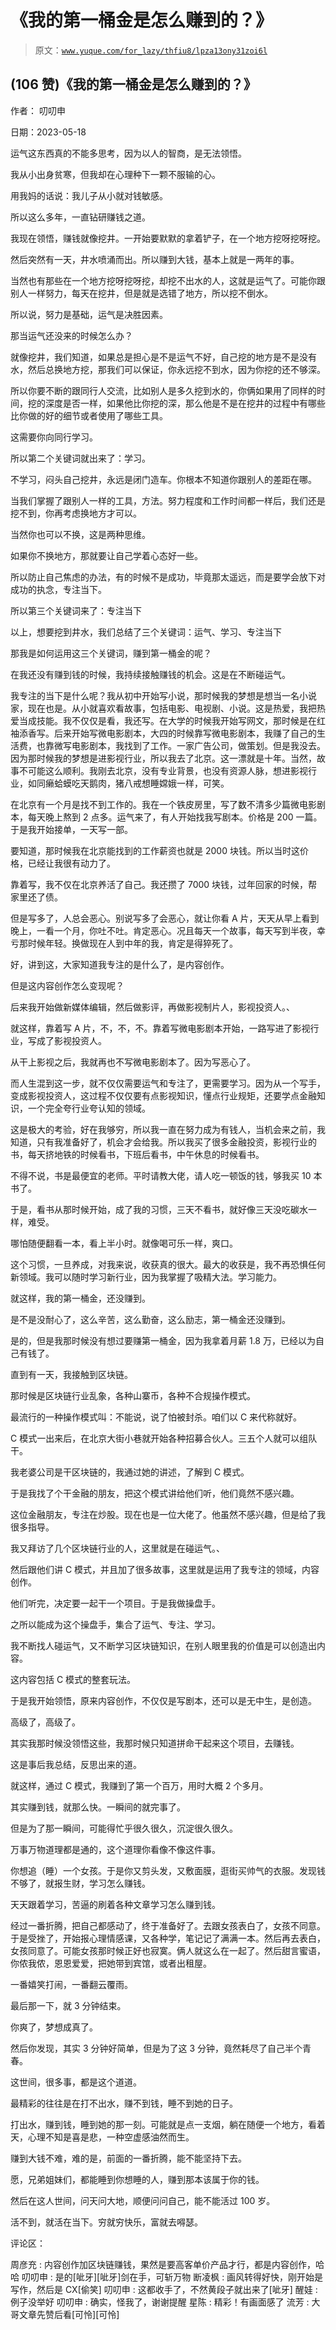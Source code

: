 # 《我的第一桶金是怎么赚到的？》

> 原文：[`www.yuque.com/for_lazy/thfiu8/lpza13ony31zoi6l`](https://www.yuque.com/for_lazy/thfiu8/lpza13ony31zoi6l)



## (106 赞)《我的第一桶金是怎么赚到的？》 

作者： 叨叨申 

日期：2023-05-18 

运气这东西真的不能多思考，因为以人的智商，是无法领悟。 

我从小出身贫寒，但我却在心理种下一颗不服输的心。 

用我妈的话说：我儿子从小就对钱敏感。 

所以这么多年，一直钻研赚钱之道。 

我现在领悟，赚钱就像挖井。一开始要默默的拿着铲子，在一个地方挖呀挖呀挖。 

然后突然有一天，井水喷涌而出。所以赚到大钱，基本上就是一两年的事。 

当然也有那些在一个地方挖呀挖呀挖，却挖不出水的人，这就是运气了。可能你跟别人一样努力，每天在挖井，但是就是选错了地方，所以挖不倒水。 

所以说，努力是基础，运气是决胜因素。 

那当运气还没来的时候怎么办？ 

就像挖井，我们知道，如果总是担心是不是运气不好，自己挖的地方是不是没有水，然后总换地方挖，那我们可以保证，你永远挖不到水，因为你挖的还不够深。 

所以你要不断的跟同行人交流，比如别人是多久挖到水的，你俩如果用了同样的时间，挖的深度是否一样，如果他比你挖的深，那么他是不是在挖井的过程中有哪些比你做的好的细节或者使用了哪些工具。 

这需要你向同行学习。 

所以第二个关键词就出来了：学习。 

不学习，闷头自己挖井，永远是闭门造车。你根本不知道你跟别人的差距在哪。 

当我们掌握了跟别人一样的工具，方法。努力程度和工作时间都一样后，我们还是挖不到，你再考虑换地方才可以。 

当然你也可以不换，这是两种思维。 

如果你不换地方，那就要让自己学着心态好一些。 

所以防止自己焦虑的办法，有的时候不是成功，毕竟那太遥远，而是要学会放下对成功的执念，专注当下。 

所以第三个关键词来了：专注当下 

以上，想要挖到井水，我们总结了三个关键词：运气、学习、专注当下 

那我是如何运用这三个关键词，赚到第一桶金的呢？ 

在我还没有赚到钱的时候，我持续接触赚钱的机会。这是在不断碰运气。 

我专注的当下是什么呢？我从初中开始写小说，那时候我的梦想是想当一名小说家，现在也是。从小就喜欢看故事，包括电影、电视剧、小说。这是热爱，我把热爱当成技能。我不仅仅是看，我还写。在大学的时候我开始写网文，那时候是在红袖添香写。后来开始写微电影剧本，大四的时候靠写微电影剧本，我赚了自己的生活费，也靠微写电影剧本，我找到了工作。一家广告公司，做策划。但是我没去。因为那时候我的梦想是进影视行业，所以我去了北京。这一漂就是十年。当然，故事不可能这么顺利。我刚去北京，没有专业背景，也没有资源人脉，想进影视行业，如同癞蛤蟆吃天鹅肉，猪八戒想睡嫦娥一样，可笑。 

在北京有一个月是找不到工作的。我在一个铁皮房里，写了数不清多少篇微电影剧本，每天晚上熬到 2 点多。运气来了，有人开始找我写剧本。价格是 200 一篇。于是我开始接单，一天写一部。 

要知道，那时候我在北京能找到的工作薪资也就是 2000 块钱。所以当时这价格，已经让我很有动力了。 

靠着写，我不仅在北京养活了自己。我还攒了 7000 块钱，过年回家的时候，帮家里还了债。 

但是写多了，人总会恶心。别说写多了会恶心，就让你看 A 片，天天从早上看到晚上，一看一个月，你吐不吐。肯定恶心。况且每天一个故事，每天写到半夜，幸亏那时候年轻。换做现在人到中年的我，肯定是得猝死了。 

好，讲到这，大家知道我专注的是什么了，是内容创作。 

但是这内容创作怎么变现呢？ 

后来我开始做新媒体编辑，然后做影评，再做影视制片人，影视投资人。、 

就这样，靠着写 A 片，不，不，不。靠着写微电影剧本开始，一路写进了影视行业，写成了影视投资人。 

从干上影视之后，我就再也不写微电影剧本了。因为写恶心了。 

而人生混到这一步，就不仅仅需要运气和专注了，更需要学习。因为从一个写手，变成影视投资人，这过程不仅仅要有点影视知识，懂点行业规矩，还要学点金融知识，一个完全夸行业夸认知的领域。 

这是极大的考验，好在我够穷，所以我一直在努力成为有钱人，当机会来之前，我知道，只有我准备好了，机会才会给我。所以我买了很多金融投资，影视行业的书，每天挤地铁的时候看书，下班后看书，中午休息的时候看书。 

不得不说，书是最便宜的老师。平时请教大佬，请人吃一顿饭的钱，够我买 10 本书了。 

于是，看书从那时候开始，成了我的习惯，三天不看书，就好像三天没吃碳水一样，难受。 

哪怕随便翻看一本，看上半小时。就像喝可乐一样，爽口。 

这个习惯，一旦养成，对我来说，收获真的很大。最大的收获是，我不再恐惧任何新领域。我可以随时学习新行业，因为我掌握了吸精大法。学习能力。 

就这样，我的第一桶金，还没赚到。 

是不是没耐心了，这么辛苦，这么勤奋，这么励志，第一桶金还没赚到。 

是的，但是我那时候没有想过要赚第一桶金，因为我拿着月薪 1.8 万，已经以为自己有钱了。 

直到有一天，我接触到区块链。 

那时候是区块链行业乱象，各种山寨币，各种不合规操作模式。 

最流行的一种操作模式叫：不能说，说了怕被封杀。咱们以 C 来代称就好。 

C 模式一出来后，在北京大街小巷就开始各种招募合伙人。三五个人就可以组队干。 

我老婆公司是干区块链的，我通过她的讲述，了解到 C 模式。 

于是我找了个干金融的朋友，把这个模式讲给他们听，他们竟然不感兴趣。 

这位金融朋友，专注在炒股。现在也是一位大佬了。他虽然不感兴趣，但是给了我很多指导。 

我又拜访了几个区块链行业的人，这里就是在碰运气。、 

然后跟他们讲 C 模式，并且加了很多故事，这里就是运用了我专注的领域，内容创作。 

他们听完，决定要一起干一个项目。于是我做操盘手。 

之所以能成为这个操盘手，集合了运气、专注、学习。 

我不断找人碰运气，又不断学习区块链知识，在别人眼里我的价值是可以创造出内容。 

这内容包括 C 模式的整套玩法。 

于是我开始领悟，原来内容创作，不仅仅是写剧本，还可以是无中生，是创造。 

高级了，高级了。 

其实我那时候没领悟这些，我那时候只知道拼命干起来这个项目，去赚钱。 

这是事后我总结，反思出来的道。 

就这样，通过 C 模式，我赚到了第一个百万，用时大概 2 个多月。 

其实赚到钱，就那么快。一瞬间的就完事了。 

但是为了那一瞬间，可能得忙乎很久很久，沉淀很久很久。 

万事万物道理都是通的，这个道理你看像不像这件事。 

你想追（睡）一个女孩。于是你又剪头发，又敷面膜，逛街买帅气的衣服。发现钱不够了，就报生财，学习怎么赚钱。 

天天跟着学习，苦逼的刷着各种文章学习怎么赚到钱。 

经过一番折腾，把自己都感动了，终于准备好了。去跟女孩表白了，女孩不同意。于是受挫了，开始报心理情感课，又各种学，笔记记了满满一本。然后再去表白，女孩同意了。可能女孩那时候正好也寂寞。俩人就这么在一起了。然后甜言蜜语，你侬我侬，恩恩爱爱，把她带到宾馆，或者出租屋。 

一番嬉笑打闹，一番翻云覆雨。 

最后那一下，就 3 分钟结束。 

你爽了，梦想成真了。 

然后你发现，其实 3 分钟好简单，但是为了这 3 分钟，竟然耗尽了自己半个青春。 

这世间，很多事，都是这个道道。 

最精彩的往往是在打不出水，赚不到钱，睡不到她的日子。 

打出水，赚到钱，睡到她的那一刻。可能就是点一支烟，躺在随便一个地方，看着天，心理不知是喜是悲，一种空虚感油然而生。 

赚到大钱不难，难的是，前面的一番折腾，能不能坚持下去。 

愿，兄弟姐妹们，都能睡到你想睡的人，赚到那本该属于你的钱。 

然后在这人世间，问天问大地，顺便问问自己，能不能活过 100 岁。 

活不到，就活在当下。穷就穷快乐，富就去嘚瑟。 

评论区： 

周彦充 : 内容创作加区块链赚钱，果然是要高客单价产品才行，都是内容创作，哈哈 叨叨申 : 是的[呲牙][呲牙]剑在手，可斩万物 断凌枫 : 画风转得好快，刚开始是写作，然后是 CX[偷笑] 叨叨申 : 这都收手了，不然黄段子就出来了[呲牙] 醒娃 : 例子没举好 叨叨申 : 确实，怪我了，谢谢提醒 星陈 : 精彩！有画面感了 流芳 : 大哥文章先赞后看[可怜][可怜]